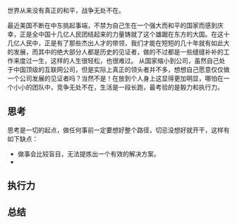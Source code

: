 
世界从来没有真正的和平，战争无处不在。

最近美国不断在中东挑起事端，不禁为自己生在一个强大而和平的国家而感到庆幸，正是全中国十几亿人民团结起来的力量铸就了这个雄踞在东方的大国。在这十几亿人民中，正是有了那些杰出人才的带领，我们才能在短短的几十年就有如此大的发展，而其中的绝大部分人都是历史的见证者，做的不过都是一些缝缝补补的工作来度过一生，这样的人生很轻松，也很难过。
从国家缩小到公司，虽然自己处于中国顶级的互联网公司，但是实际上真正的领头者并不多，想想自己愿意仅仅做一个公司发展的见证者吗？当然不是！在放到个人身上这显得更加明显，哪怕在一个小小的团队中，竞争无处不在，生活是一段长跑，最考验的是毅力和执行力。

## 思考

思考是一切的起点，做任何事前一定要想好整个路径，切忌没想好就开干，这样有如下缺点：

- 做事会比较盲目，无法提炼出一个有效的解决方案。
- 

## 执行力

## 总结
